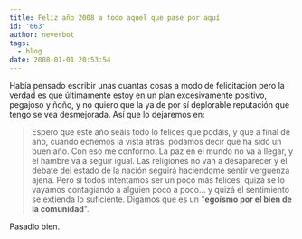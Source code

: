 ```yaml
---
title: Feliz año 2008 a todo aquel que pase por aquí
id: '663'
author: neverbot
tags:
  - blog
date: 2008-01-01 20:53:54
---
```


Había pensado escribir unas cuantas cosas a modo de felicitación pero la verdad es que últimamente estoy en un plan excesivamente positivo, pegajoso y ñoño, y no quiero que la ya de por sí deplorable reputación que tengo se vea desmejorada. Así que lo dejaremos en:

> Espero que este año seáis todo lo felices que podáis, y que a final de año, cuando echemos la vista atrás, podamos decir que ha sido un buen año. Con eso me conformo. La paz en el mundo no va a llegar, y el hambre va a seguir igual. Las religiones no van a desaparecer y el debate del estado de la nación seguirá haciendome sentir verguenza ajena. Pero si todos intentamos ser un poco más felices, quizá se lo vayamos contagiando a alguien poco a poco... y quizá el sentimiento se extienda lo suficiente. Digamos que es un "**egoísmo por el bien de la comunidad**".

Pasadlo bien.